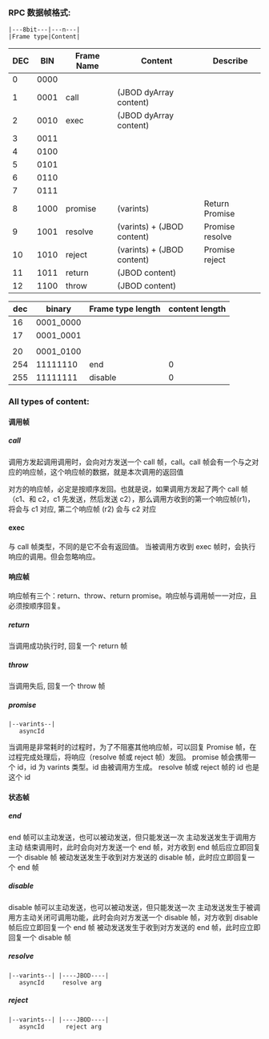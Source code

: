 ### RPC 数据帧格式:

```
|---8bit---|---n---|
|Frame type|Content|
```

| DEC | BIN  | Frame Name | Content                    | Describe        |
| --- | ---- | ---------- | -------------------------- | --------------- |
| 0   | 0000 |            |                            |                 |
| 1   | 0001 | call       | (JBOD dyArray content)     |                 |
| 2   | 0010 | exec       | (JBOD dyArray content)     |                 |
| 3   | 0011 |            |                            |                 |
| 4   | 0100 |            |                            |                 |
| 5   | 0101 |            |                            |                 |
| 6   | 0110 |            |                            |                 |
| 7   | 0111 |            |                            |                 |
| 8   | 1000 | promise    | (varints)                  | Return Promise  |
| 9   | 1001 | resolve    | (varints) + (JBOD content) | Promise resolve |
| 10  | 1010 | reject     | (varints) + (JBOD content) | Promise reject  |
| 11  | 1011 | return     | (JBOD content)             |                 |
| 12  | 1100 | throw      | (JBOD content)             |                 |

| dec | binary    | Frame type length | content length |
| --- | --------- | ----------------- | -------------- |
| 16  | 0001_0000 |                   |                |
| 17  | 0001_0001 |                   |                |
|     |           |                   |                |
| 20  | 0001_0100 |                   |                |
| 254 | 11111110  | end               | 0              |
| 255 | 11111111  | disable           | 0              |

### All types of content:

#### 调用帧

##### call

调用方发起调用调用时，会向对方发送一个 call 帧，call。call 帧会有一个与之对应的响应帧，这个响应帧的数据，就是本次调用的返回值

对方的响应帧，必定是按顺序发回。也就是说，如果调用方发起了两个 call 帧（c1、和 c2，c1 先发送，然后发送 c2），那么调用方收到的第一个响应帧(r1)，将会与 c1 对应, 第二个响应帧 (r2) 会与 c2 对应

#### exec

与 call 帧类型，不同的是它不会有返回值。
当被调用方收到 exec 帧时，会执行响应的调用。但会忽略响应。

#### 响应帧

响应帧有三个：return、throw、return promise。响应帧与调用帧一一对应，且必须按顺序回复。

##### return

当调用成功执行时, 回复一个 return 帧

##### throw

当调用失后, 回复一个 throw 帧

##### promise

```
|--varints--|
   asyncId
```

当调用是非常耗时的过程时，为了不阻塞其他响应帧，可以回复 Promise 帧，在过程完成处理后，将响应（resolve 帧或 reject 帧）发回。
promise 帧会携带一个 id，id 为 varints 类型。id 由被调用方生成。 resolve 帧或 reject 帧的 id 也是这个 id

#### 状态帧

##### end

end 帧可以主动发送，也可以被动发送，但只能发送一次
主动发送发生于调用方主动 结束调用时，此时会向对方发送一个 end 帧，对方收到 end 帧后应立即回复一个 disable 帧
被动发送发生于收到对方发送的 disable 帧，此时应立即回复一个 end 帧

##### disable

disable 帧可以主动发送，也可以被动发送，但只能发送一次
主动发送发生于被调用方主动关闭可调用功能，此时会向对方发送一个 disable 帧，对方收到 disable 帧后应立即回复一个 end 帧
被动发送发生于收到对方发送的 end 帧，此时应立即回复一个 disable 帧

##### resolve

```
|--varints--| |----JBOD----|
   asyncId     resolve arg
```

##### reject

```
|--varints--| |----JBOD----|
   asyncId      reject arg
```
